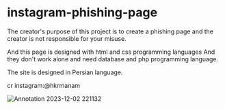 # instagram-phishing-page
The creator's purpose of this project is to create a phishing page and the creator is not responsible for your misuse.

And this page is designed with html and css programming languages
And they don't work alone and need database and php programming language.

The site is designed in Persian language.

cr instagram:@hkrmanam

![Annotation 2023-12-02 221132](https://github.com/hkrmanam/instagram-phishing-page/assets/98425295/038b5832-4edf-4b75-b075-840c47c84bde)


